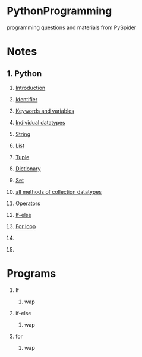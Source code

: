 # PythonProgramming

programming questions and materials from PySpider

# Notes

## 1. Python

1. [Introduction](https://drive.google.com/file/d/11MX7vNK42yLFJaBBGDWQ6kMhbvdSu3Hi/view?usp=drive_link)

2. [Identifier](https://drive.google.com/file/d/1TfCFSvG2UauFYX0NGhA8Pmq9UjIoEbjB/view?usp=drive_link)

3. [Keywords and variables](https://drive.google.com/file/d/13ub1F-eiEhfK3SbfuqZ0D-bsmjtBCeRC/view?usp=drive_link)

4. [Individual datatypes](https://drive.google.com/file/d/1GsEdCjWsaXL1hESKCqAaoH56FuvnRbv4/view?usp=drive_link)

5. [String](https://drive.google.com/file/d/1KAh9kI9BYYp9hEWk-Q94enzTG2lkY31_/view?usp=drive_link)

6. [List](https://drive.google.com/file/d/1x1sAWAdtYtm8IHe9noX3pc0tjOKrjeQo/view?usp=drive_link)

7. [Tuple](https://drive.google.com/file/d/1Lohzalp4QXWzBp1f-_yuiZkPNFfPG_y-/view?usp=drive_link)

8. [Dictionary](https://drive.google.com/file/d/1jvVXhs22ZLQyDYO80asR5r4TvtlA7FZf/view?usp=drive_link)

9. [Set](https://drive.google.com/file/d/1pHB31KBAEpCmjau0aOOv8j4Ea6rxMu81/view?usp=drive_link)

10. [all methods of collection datatypes](https://drive.google.com/file/d/1Y8Az8Fenrz64xjAUN0SPDm2TT-F4fb8j/view?usp=drive_link)

11. [Operators](https://drive.google.com/file/d/1W8aPhn6x7Cewtj2cSqfJXPKyGFFUYH4L/view?usp=drive_link)

12. [If-else](https://drive.google.com/file/d/1UH2h7InEv9bpPomsUsgbed_ke3wsd6L-/view?usp=drive_link)

13. [For loop]()

14. []()

15. []()

# Programs

1. If

    1. wap

2. if-else

    1. wap

3. for

    1. wap